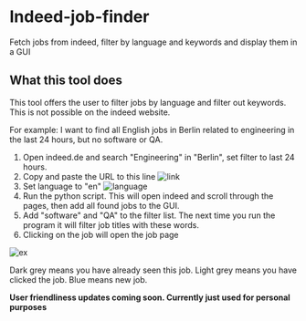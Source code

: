 # Indeed-job-finder
Fetch jobs from indeed, filter by language and keywords and display them in a GUI

## What this tool does
This tool offers the user to filter jobs by language and filter out keywords. This is not possible on the indeed website.

For example: I want to find all English jobs in Berlin related to engineering in the last 24 hours, but no software or QA.

1. Open indeed.de and search "Engineering" in "Berlin", set filter to last 24 hours.
2. Copy and paste the URL to this line
![link](https://lh3.googleusercontent.com/pw/AJFCJaUeXj0-nvcFbHYM3sV5ZeOlr9QPXND3Y-S57Pd1ZbzMTALwn1fnT6r078vhEIwAX8vQxsQNJkrQG7p4pPWC4rmRqkHxVLkTjvytekNTnYallXThDy01=w2400)
3. Set language to "en"
![language](https://lh3.googleusercontent.com/pw/AJFCJaVn7w4UGhMF8zMTYMwj4U7y_1JHV4uWR8mz0Y8nyRQoXopHL-1m1LGN6CFuI_C2VQWXdABFOV72EMtefJ6LAZPJKsmrCeprvUqw7YCCk9BJNEbNi5hm=w2400)
4. Run the python script. This will open indeed and scroll through the pages, then add all found jobs to the GUI.
5. Add "software" and "QA" to the filter list. The next time you run the program it will filter job titles with these words.
6. Clicking on the job will open the job page

![ex](https://lh3.googleusercontent.com/g3LK56uj-SnlQnSqgbkAeecfyzpti9uRuG2Opa9ZSTs262quwVRO6cZ-bDUHxZBJ_lO-1tFvOe71HEAFx6iRhMqAiKdX2AfKz0wJS5vP5xY_Fvpx08wFMAayBwxQ2a70dzva6Ky9uEI=w2400)

Dark grey means you have already seen this job.
Light grey means you have clicked the job.
Blue means new job.

**User friendliness updates coming soon. Currently just used for personal purposes**
